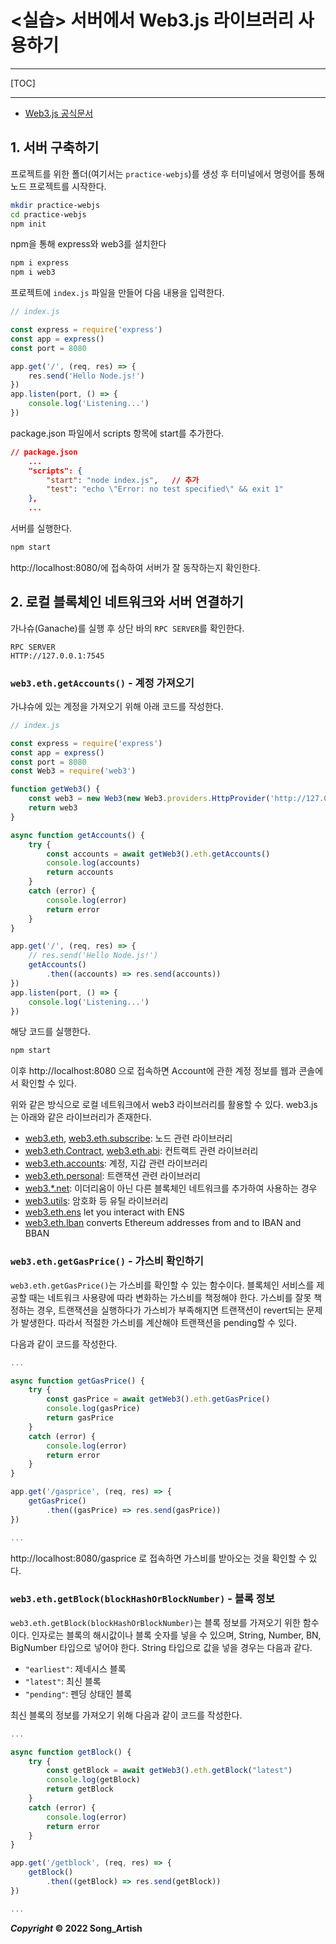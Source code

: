 # <실습> 서버에서 Web3.js 라이브러리 사용하기

---

[TOC]

---



- [Web3.js 공식문서](https://web3js.readthedocs.io/en/v3.0.0-rc.5/)



## 1. 서버 구축하기

프로젝트를 위한 폴더(여기서는 `practice-webjs`)를 생성 후 터미널에서 명령어를 통해 노드 프로젝트를 시작한다.

```bash
mkdir practice-webjs
cd practice-webjs
npm init
```

npm을 통해 express와 web3를 설치한다

```bash
npm i express
npm i web3
```

프로젝트에 `index.js` 파일을 만들어 다음 내용을 입력한다.

```javascript
// index.js

const express = require('express')
const app = express()
const port = 8080

app.get('/', (req, res) => {
    res.send('Hello Node.js!')
})
app.listen(port, () => {
    console.log('Listening...')
})
```

package.json 파일에서 scripts 항목에 start를 추가한다.

```json
// package.json
    ...
    "scripts": {
        "start": "node index.js",   // 추가
        "test": "echo \"Error: no test specified\" && exit 1"
    },
    ...
```

서버를 실행한다.

```bash
npm start
```

http://localhost:8080/에 접속하여 서버가 잘 동작하는지 확인한다.



## 2. 로컬 블록체인 네트워크와 서버 연결하기

가나슈(Ganache)를 실행 후 상단 바의 `RPC SERVER`를 확인한다.

```
RPC SERVER
HTTP://127.0.0.1:7545
```

### `web3.eth.getAccounts()` - 계정 가져오기

가냐슈에 있는 계정을 가져오기 위해 아래 코드를 작성한다.

```javascript
// index.js

const express = require('express')
const app = express()
const port = 8080
const Web3 = require('web3')

function getWeb3() {
    const web3 = new Web3(new Web3.providers.HttpProvider('http://127.0.0.1:7545'))    // Ganache RPC Server
    return web3
}

async function getAccounts() {
    try {
        const accounts = await getWeb3().eth.getAccounts()
        console.log(accounts)
        return accounts
    } 
    catch (error) {
        console.log(error)
        return error
    }
}

app.get('/', (req, res) => {
    // res.send('Hello Node.js!')
    getAccounts()
        .then((accounts) => res.send(accounts))
})
app.listen(port, () => {
    console.log('Listening...')
})
```

해당 코드를 실행한다.

```bash
npm start
```

이후 http://localhost:8080 으로 접속하면 Account에 관한 계정 정보를 웹과 콘솔에서 확인할 수 있다.

위와 같은 방식으로 로컬 네트워크에서 web3 라이브러리를 활용할 수 있다. web3.js는 아래와 같은 라이브러리가 존재한다.

- [web3.eth](https://web3js.readthedocs.io/en/v3.0.0-rc.5/web3-eth.html), [web3.eth.subscribe](https://web3js.readthedocs.io/en/v3.0.0-rc.5/web3-eth-subscribe.html): 노드 관련 라이브러리
- [web3.eth.Contract](https://web3js.readthedocs.io/en/v3.0.0-rc.5/web3-eth-contract.html), [web3.eth.abi](https://web3js.readthedocs.io/en/v3.0.0-rc.5/web3-eth-abi.html): 컨트랙트 관련 라이브러리
- [web3.eth.accounts](https://web3js.readthedocs.io/en/v3.0.0-rc.5/web3-eth-accounts.html): 계정, 지갑 관련 라이브러리
- [web3.eth.personal](https://web3js.readthedocs.io/en/v3.0.0-rc.5/web3-eth-personal.html): 트랜잭션 관련 라이브러리
- [web3.*.net](https://web3js.readthedocs.io/en/v3.0.0-rc.5/web3-net.html): 이더리움이 아닌 다른 블록체인 네트워크를 추가하여 사용하는 경우
- [web3.utils](https://web3js.readthedocs.io/en/v3.0.0-rc.5/web3-utils.html): 암호화 등 유틸 라이브러리
- [web3.eth.ens](https://web3js.readthedocs.io/en/v3.0.0-rc.5/web3-eth-ens.html)
    let you interact with ENS
- [web3.eth.lban](https://web3js.readthedocs.io/en/v3.0.0-rc.5/web3-eth-iban.html)
    converts Ethereum addresses from and to IBAN and BBAN

### `web3.eth.getGasPrice()` - 가스비 확인하기

`web3.eth.getGasPrice()`는 가스비를 확인할 수 있는 함수이다. 블록체인 서비스를 제공할 때는 네트워크 사용량에 따라 변화하는 가스비를 책정해야 한다. 가스비를 잘못 책정하는 경우, 트랜잭션을 실행하다가 가스비가 부족해지면 트랜잭션이 revert되는 문제가 발생한다. 따라서 적절한 가스비를 계산해야 트랜잭션을 pending할 수 있다.

다음과 같이 코드를 작성한다.

```javascript
...

async function getGasPrice() {
    try {
        const gasPrice = await getWeb3().eth.getGasPrice()
        console.log(gasPrice)
        return gasPrice
    }
    catch (error) {
        console.log(error)
        return error
    }
}

app.get('/gasprice', (req, res) => {
    getGasPrice()
        .then((gasPrice) => res.send(gasPrice))
})

...
```

http://localhost:8080/gasprice 로 접속하면 가스비를 받아오는 것을 확인할 수 있다.

### `web3.eth.getBlock(blockHashOrBlockNumber)` - 블록 정보

`web3.eth.getBlock(blockHashOrBlockNumber)`는 블록 정보를 가져오기 위한 함수이다. 인자로는 블록의 해시값이나 블록 숫자를 넣을 수 있으며, String, Number, BN, BigNumber 타입으로 넣어야 한다. String 타입으로 값을 넣을 경우는 다음과 같다.
- `"earliest"`: 제네시스 블록
- `"latest"`: 최신 블록
- `"pending"`: 펜딩 상태인 블록

최신 블록의 정보를 가져오기 위해 다음과 같이 코드를 작성한다.

```javascript
...

async function getBlock() {
    try {
        const getBlock = await getWeb3().eth.getBlock("latest")
        console.log(getBlock)
        return getBlock
    }
    catch (error) {
        console.log(error)
        return error
    }
}

app.get('/getblock', (req, res) => {
    getBlock()
        .then((getBlock) => res.send(getBlock))
})

...
```


***Copyright* © 2022 Song_Artish**